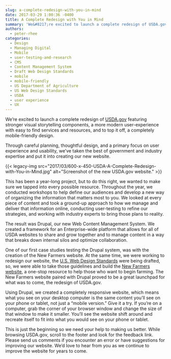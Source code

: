 ```yaml
---
slug: a-complete-redesign-with-you-in-mind
date: 2017-03-29 1:00:36 -0400
title: A Complete Redesign with You in Mind
summary: 'We&#8217;re excited to launch a complete redesign of USDA.gov featuring stronger visual storytelling components, a more modern user-experience with easy to find services and resources, and to top it off, a completely mobile-friendly design. Through careful planning, thoughtful design, and a primary focus on user experience and usability, we&#8217;ve taken the best of government and industry'
authors:
  - peter-rhee
categories:
  - Design
  - Managing Digital
  - Mobile
  - user-testing-and-research
  - CMS
  - Content Management System
  - Draft Web Design Standards
  - mobile
  - mobile-friendly
  - US Department of Agriculture
  - US Web Design Standards
  - USDA
  - user experience
  - UX
---
```


We&#8217;re excited to launch a complete redesign of [USDA.gov](https://www.usda.gov/) featuring stronger visual storytelling components, a more modern user-experience with easy to find services and resources, and to top it off, a completely mobile-friendly design.

Through careful planning, thoughtful design, and a primary focus on user experience and usability, we&#8217;ve taken the best of government and industry expertise and put it into creating our new website.

{{< legacy-img src="2017/03/600-x-450-USDA-A-Complete-Redesign-with-You-in-Mind.jpg" alt="Screenshot of the new USDA.gov website." >}}

This has been a year-long project, but to do this right, we wanted to make sure we tapped into every possible resource. Throughout the year, we conducted workshops to help define our audiences and develop a new way of organizing the information that matters most to you. We looked at every piece of content and took a ground-up approach to how we manage and deliver that information online, conducting user-testing to refine our strategies, and working with industry experts to bring those plans to reality.

The result was Drupal, our new Web Content Management System. We created a framework for an Enterprise-wide platform that allows for all of USDA websites to share and grow together and to manage content in a way that breaks down internal silos and optimize collaboration.

One of our first case studies testing the Drupal system, was with the creation of the New Farmers website. At the same time, we were working to redesign our website, the [U.S. Web Design Standards](https://standards.usa.gov/) were being drafted, so, we were able to take those guidelines and build the [New Farmers website](https://newfarmers.usda.gov/), a one-stop resource to help those who want to begin farming. The New Farmers website paired with Drupal proved to be a great launchpad for what was to come, the redesign of USDA.gov.

Using Drupal, we created a completely responsive website, which means what you see on your desktop computer is the same content you&#8217;ll see on your phone or tablet, not just a &#8220;mobile version.&#8221; Give it a try. If you&#8217;re on a computer, grab the corner of your browser window and change the size of that window to make it smaller. You&#8217;ll see the website shift around and recreate itself to fit into what you would see on your phone or tablet.

This is just the beginning so we need your help to making us better. While browsing USDA.gov, scroll to the footer and look for the feedback link. Please send us comments if you encounter an error or have suggestions for improving our website. We&#8217;d love to hear from you as we continue to improve the website for years to come.
